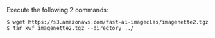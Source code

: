 Execute the following 2 commands:

    $ wget https://s3.amazonaws.com/fast-ai-imageclas/imagenette2.tgz
    $ tar xvf imagenette2.tgz --directory ../